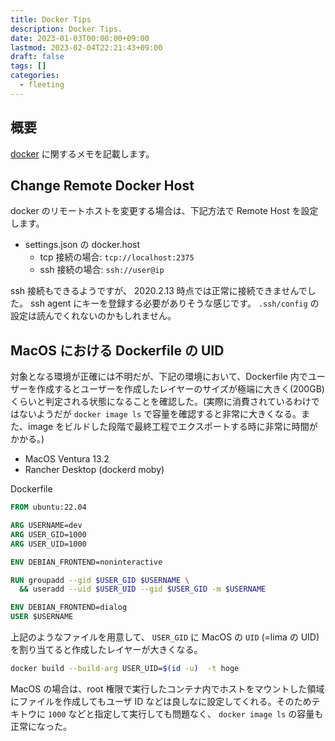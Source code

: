 ```yaml
---
title: Docker Tips
description: Docker Tips.
date: 2023-01-03T00:00:00+09:00
lastmod: 2023-02-04T22:21:43+09:00
draft: false
tags: []
categories:
  - fleeting
---
```


## 概要

[docker](https://www.docker.com/) に関するメモを記載します。

## Change Remote Docker Host

docker のリモートホストを変更する場合は、下記方法で Remote Host を設定します。

- settings.json の docker.host
  - tcp 接続の場合: `tcp://localhost:2375`
  - ssh 接続の場合: `ssh://user@ip`

ssh 接続もできるようですが、 2020.2.13 時点では正常に接続できませんでした。
ssh agent にキーを登録する必要がありそうな感じです。
`.ssh/config` の設定は読んでくれないのかもしれません。

## MacOS における Dockerfile の UID

対象となる環境が正確には不明だが、下記の環境において、Dockerfile 内でユーザーを作成するとユーザーを作成したレイヤーのサイズが極端に大きく(200GB)くらいと判定される状態になることを確認した。(実際に消費されているわけではないようだが `docker image ls` で容量を確認すると非常に大きくなる。また、image をビルドした段階で最終工程でエクスポートする時に非常に時間がかかる。)

- MacOS Ventura 13.2
- Rancher Desktop (dockerd moby)

Dockerfile

```dockerfile
FROM ubuntu:22.04

ARG USERNAME=dev
ARG USER_GID=1000
ARG USER_UID=1000

ENV DEBIAN_FRONTEND=noninteractive

RUN groupadd --gid $USER_GID $USERNAME \
  && useradd --uid $USER_UID --gid $USER_GID -m $USERNAME

ENV DEBIAN_FRONTEND=dialog
USER $USERNAME
```

上記のようなファイルを用意して、 `USER_GID` に MacOS の `UID` (=lima の UID) を割り当てると作成したレイヤーが大きくなる。

```sh
docker build --build-arg USER_UID=$(id -u)  -t hoge
```

MacOS の場合は、root 権限で実行したコンテナ内でホストをマウントした領域にファイルを作成してもユーザ ID などは良しなに設定してくれる。そのためテキトウに `1000` などと指定して実行しても問題なく、 `docker image ls` の容量も正常になった。
